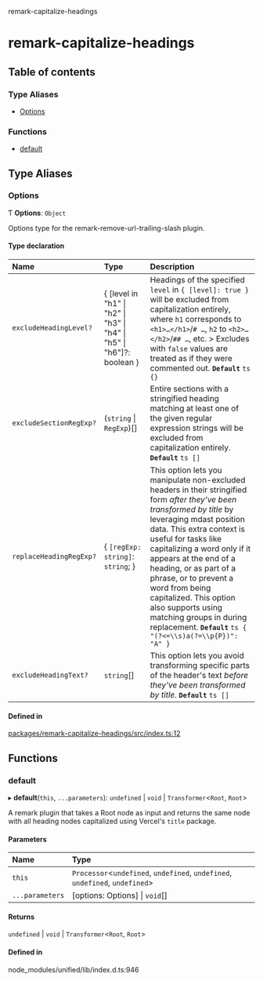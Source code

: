 remark-capitalize-headings

# remark-capitalize-headings

## Table of contents

### Type Aliases

- [Options](README.md#options)

### Functions

- [default](README.md#default)

## Type Aliases

### Options

Ƭ **Options**: `Object`

Options type for the remark-remove-url-trailing-slash plugin.

#### Type declaration

| Name | Type | Description |
| :------ | :------ | :------ |
| `excludeHeadingLevel?` | \{ [level in "h1" \| "h2" \| "h3" \| "h4" \| "h5" \| "h6"]?: boolean } | Headings of the specified `level` in `{ [level]: true }` will be excluded from capitalization entirely, where `h1` corresponds to `<h1>…</h1>`/`# …`, `h2` to `<h2>…</h2>`/`## …`, etc. > Excludes with `false` values are treated as if they were commented out. **`Default`** ```ts {} ``` |
| `excludeSectionRegExp?` | (`string` \| `RegExp`)[] | Entire sections with a stringified heading matching at least one of the given regular expression strings will be excluded from capitalization entirely. **`Default`** ```ts [] ``` |
| `replaceHeadingRegExp?` | \{ `[regExp: string]`: `string`;  } | This option lets you manipulate non-excluded headers in their stringified form _after they've been transformed by title_ by leveraging mdast position data. This extra context is useful for tasks like capitalizing a word only if it appears at the end of a heading, or as part of a phrase, or to prevent a word from being capitalized. This option also supports using matching groups in during replacement. **`Default`** ```ts { "(?<=\\s)a(?=\\p{P})": "A" } ``` |
| `excludeHeadingText?` | `string`[] | This option lets you avoid transforming specific parts of the header's text _before they've been transformed by title_. **`Default`** ```ts [] ``` |

#### Defined in

[packages/remark-capitalize-headings/src/index.ts:12](https://github.com/Xunnamius/unified-utils/blob/7833113/packages/remark-capitalize-headings/src/index.ts#L12)

## Functions

### default

▸ **default**(`this`, `...parameters`): `undefined` \| `void` \| `Transformer`\<`Root`, `Root`\>

A remark plugin that takes a Root node as input and returns the same node
with all heading nodes capitalized using Vercel's `title` package.

#### Parameters

| Name | Type |
| :------ | :------ |
| `this` | `Processor`\<`undefined`, `undefined`, `undefined`, `undefined`, `undefined`\> |
| `...parameters` | [options: Options] \| `void`[] |

#### Returns

`undefined` \| `void` \| `Transformer`\<`Root`, `Root`\>

#### Defined in

node_modules/unified/lib/index.d.ts:946
